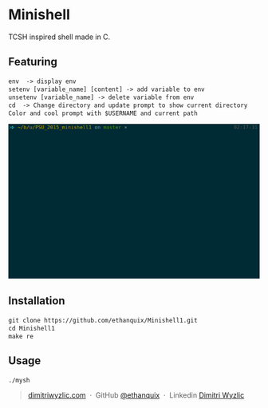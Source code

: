 # Minishell

TCSH inspired shell made in C.

Featuring
----------
    env  -> display env
    setenv [variable_name] [content] -> add variable to env
    unsetenv [variable_name] -> delete variable from env
    cd  -> Change directory and update prompt to show current directory
    Color and cool prompt with $USERNAME and current path
![Minishell 1](https://raw.githubusercontent.com/ethanquix/ressources/master/gif/minishell.gif)

Installation
----------
    git clone https://github.com/ethanquix/Minishell1.git
    cd Minishell1
    make re
Usage
----------

    ./mysh


> [dimitriwyzlic.com](http://dimitriwyzlic.com) &nbsp;&middot;&nbsp;
> GitHub [@ethanquix](https://github.com/ethanquix) &nbsp;&middot;&nbsp;
> Linkedin [Dimitri Wyzlic](www.linkedin.com/in/dimitriwyzlic)
